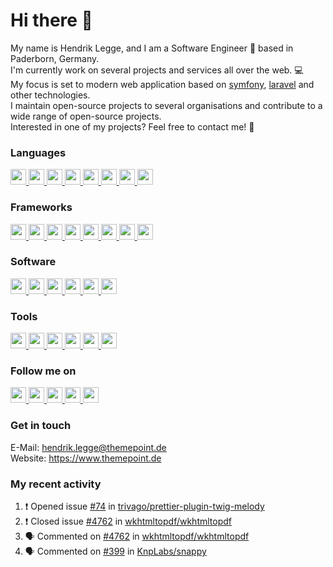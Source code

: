 Hi there :wave:
===

My name is Hendrik Legge, and I am a Software Engineer :rocket: based in Paderborn, Germany.  
I'm currently work on several projects and services all over the web. :computer:  
My focus is set to modern web application based on [symfony](https://symfony.com), [laravel](https://laravel.com) and other technologies.  
I maintain open-source projects to several organisations and contribute to a wide range of open-source projects.  
Interested in one of my projects? Feel free to contact me! :e-mail:

### Languages
<p>
<a href="https://themepoint.de/tools" target="_blank">
<img src="https://img.shields.io/badge/php-%238892be.svg?&style=for-the-badge&logo=php&logoColor=white" height=25>
<img src="https://img.shields.io/badge/javascript-%23f7df1e.svg?&style=for-the-badge&logo=javascript&logoColor=white" height=25>
<img src="https://img.shields.io/badge/nodejs-%23339933.svg?&style=for-the-badge&logo=node.js&logoColor=white" height=25>
<img src="https://img.shields.io/badge/sass-%23bf4080.svg?&style=for-the-badge&logo=sass&logoColor=white" height=25>
<img src="https://img.shields.io/badge/html5-%23e34f26.svg?&style=for-the-badge&logo=html5&logoColor=white" height=25>
<img src="https://img.shields.io/badge/css3-%230096d6.svg?&style=for-the-badge&logo=css3&logoColor=white" height=25>
<img src="https://img.shields.io/badge/typescript-%233178C6.svg?&style=for-the-badge&logo=typescript&logoColor=white" height=25>
<img src="https://img.shields.io/badge/...-%23000.svg?&style=for-the-badge&logoColor=white" height=25>
</a>
</p>

### Frameworks
<p>
<a href="https://themepoint.de/tools" target="_blank">
<img src="https://img.shields.io/badge/symfony-%2318171b.svg?&style=for-the-badge&logo=symfony&logoColor=white" height=25>
<img src="https://img.shields.io/badge/laravel-%23f55247.svg?&style=for-the-badge&logo=laravel&logoColor=white" height=25>
<img src="https://img.shields.io/badge/zend--framework-%2378a300.svg?&style=for-the-badge&logo=zend-framework&logoColor=white" height=25>
<img src="https://img.shields.io/badge/bootstrap-%237952b3.svg?&style=for-the-badge&logo=bootstrap&logoColor=white" height=25>
<img src="https://img.shields.io/badge/uikit-%232396F3.svg?&style=for-the-badge&logo=uikit&logoColor=white" height=25>
<img src="https://img.shields.io/badge/jquery-%230769ad.svg?&style=for-the-badge&logo=jquery&logoColor=white" height=25>
<img src="https://img.shields.io/badge/vue.js-%234FC08D.svg?&style=for-the-badge&logo=vue.js&logoColor=white" height=25>
<img src="https://img.shields.io/badge/...-%23000.svg?&style=for-the-badge&logoColor=white" height=25>
</a>
</p>

### Software
<p>
<a href="https://themepoint.de/tools" target="_blank">
<img src="https://img.shields.io/badge/shopware-%23189eff.svg?&style=for-the-badge&logo=shopware&logoColor=white" height=25>
<img src="https://img.shields.io/badge/magento-%23f46f25.svg?&style=for-the-badge&logo=magento&logoColor=white" height=25>
<img src="https://img.shields.io/badge/typo3-%23ff8700.svg?&style=for-the-badge&logo=typo3&logoColor=white" height=25>
<img src="https://img.shields.io/badge/npm-%23CB3837.svg?&style=for-the-badge&logo=npm&logoColor=white" height=25>
<img src="https://img.shields.io/badge/composer-%23885630.svg?&style=for-the-badge&logo=composer&logoColor=white" height=25>
<img src="https://img.shields.io/badge/...-%23000.svg?&style=for-the-badge&logoColor=white" height=25>
</a>
</p>

### Tools
<p>
<a href="https://themepoint.de/tools" target="_blank">
<img src="https://img.shields.io/badge/phpstorm-%23000000.svg?&style=for-the-badge&logo=phpstorm&logoColor=white" height=25>
<img src="https://img.shields.io/badge/prettier-%23F7B93E.svg?&style=for-the-badge&logo=prettier&logoColor=white" height=25>
<img src="https://img.shields.io/badge/yarn-%232C8EBB.svg?&style=for-the-badge&logo=yarn&logoColor=white" height=25>
<img src="https://img.shields.io/badge/sentry-%23362D59.svg?&style=for-the-badge&logo=sentry&logoColor=white" height=25>
<img src="https://img.shields.io/badge/docker-%232496ED.svg?&style=for-the-badge&logo=docker&logoColor=white" height=25>
<img src="https://img.shields.io/badge/...-%23000.svg?&style=for-the-badge&logoColor=white" height=25>
</a>
</p>

### Follow me on
<p>
<a target="_blank" href="https://www.themepoint.de" title="Xing">
<img src="https://img.shields.io/badge/website-%23000000.svg?&style=for-the-badge&logo=google-chrome&logoColor=white" height=25>
</a>
<a target="_blank" href="https://github.com/ThemePoint" title="GitHub">
<img src="https://img.shields.io/badge/github-%2312100E.svg?&style=for-the-badge&logo=github&logoColor=white" height=25>
</a>
<a target="_blank" href="https://gitlab.com/shopbase" title="Gitlab">
<img src="https://img.shields.io/badge/gitlab-%23fc6d26.svg?&style=for-the-badge&logo=gitlab&logoColor=white" height=25>
</a>
<a target="_blank" href="https://www.linkedin.com/in/hendrik-legge-783a08170/" title="LinkedIn">
<img src="https://img.shields.io/badge/linkedin-%230077B5.svg?&style=for-the-badge&logo=linkedin&logoColor=white" height=25>
</a>
<a target="_blank" href="https://www.xing.com/profile/Hendrik_Legge/cv" title="Xing">
<img src="https://img.shields.io/badge/xing-%23026466.svg?&style=for-the-badge&logo=xing&logoColor=white" height=25>
</a>
</p>

### Get in touch
<p>
E-Mail: <a href="mail:hendrik.legge@themepoint.de">hendrik.legge@themepoint.de</a><br/>
Website: <a target="_blank" href="https://www.themepoint.de">https://www.themepoint.de</a>
</p>

### My recent activity
<!--START_SECTION:activity-->
1. ❗️ Opened issue [#74](https://github.com/trivago/prettier-plugin-twig-melody/issues/74) in [trivago/prettier-plugin-twig-melody](https://github.com/trivago/prettier-plugin-twig-melody)
2. ❗️ Closed issue [#4762](https://github.com/wkhtmltopdf/wkhtmltopdf/issues/4762) in [wkhtmltopdf/wkhtmltopdf](https://github.com/wkhtmltopdf/wkhtmltopdf)
3. 🗣 Commented on [#4762](https://github.com/wkhtmltopdf/wkhtmltopdf/issues/4762) in [wkhtmltopdf/wkhtmltopdf](https://github.com/wkhtmltopdf/wkhtmltopdf)
4. 🗣 Commented on [#399](https://github.com/KnpLabs/snappy/issues/399) in [KnpLabs/snappy](https://github.com/KnpLabs/snappy)
<!--END_SECTION:activity-->
